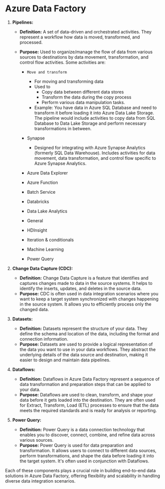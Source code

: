 # Azure Data Factory


1. **Pipelines:**
   - **Definition:** A set of data-driven and orchestrated activities. They represent a workflow how data is moved, transformed, and processed.
   - **Purpose:** Used to organize/manage the flow of data from various sources to destinations by data movement, transformation, and control flow activities. Some activities are:

        - `Move and transform`
            - For moving and transforming data
            - Used to
                - Copy data between different data stores
                - Transform the data during the copy process
                - Perform various data manipulation tasks.
            - Example: You have data in Azure SQL Database and need to transform it before loading it into Azure Data Lake Storage. The pipeline would include activities to copy data from SQL Database to Data Lake Storage and perform necessary transformations in between.

        - Synapse
            - Designed for integrating with Azure Synapse Analytics (formerly SQL Data Warehouse). Includes activities for data movement, data transformation, and control flow specific to Azure Synapse Analytics.

        - Azure Data Explorer
        - Azure Function
        - Batch Service
        - Databricks
        - Data Lake Analytics
        - General
        - HDInsight
        - Iteration & conditionals
        - Machine Learning
        - Power Query





2. **Change Data Capture (CDC):**
   - **Definition:** Change Data Capture is a feature that identifies and captures changes made to data in the source systems. It helps to identify the inserts, updates, and deletes in the source data.
   - **Purpose:** CDC is often used in data integration scenarios where you want to keep a target system synchronized with changes happening in the source system. It allows you to efficiently process only the changed data.

3. **Datasets:**
   - **Definition:** Datasets represent the structure of your data. They define the schema and location of the data, including the format and connection information.
   - **Purpose:** Datasets are used to provide a logical representation of the data you want to use in your data workflows. They abstract the underlying details of the data source and destination, making it easier to design and maintain data pipelines.

4. **Dataflows:**
   - **Definition:** Dataflows in Azure Data Factory represent a sequence of data transformation and preparation steps that can be applied to your data.
   - **Purpose:** Dataflows are used to clean, transform, and shape your data before it gets loaded into the destination. They are often used for Extract, Transform, Load (ETL) processes to ensure that the data meets the required standards and is ready for analysis or reporting.

5. **Power Query:**
   - **Definition:** Power Query is a data connection technology that enables you to discover, connect, combine, and refine data across various sources.
   - **Purpose:** Power Query is used for data preparation and transformation. It allows users to connect to different data sources, perform transformations, and shape the data before loading it into the target system. It's often used in conjunction with Dataflows.

Each of these components plays a crucial role in building end-to-end data solutions in Azure Data Factory, offering flexibility and scalability in handling diverse data integration scenarios.